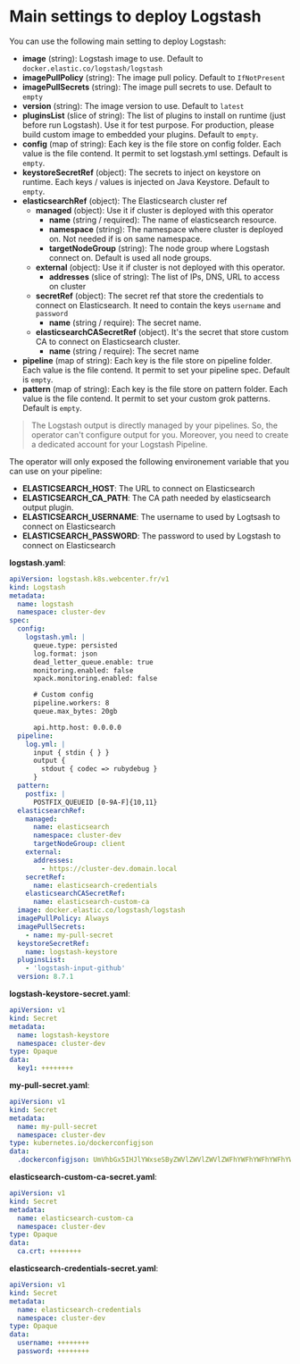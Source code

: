 # Main settings to deploy Logstash

You can use the following main setting to deploy Logstash:
- **image** (string): Logstash image to use. Default to `docker.elastic.co/logstash/logstash`
- **imagePullPolicy** (string): The image pull policy. Default to `IfNotPresent`
- **imagePullSecrets** (string): The image pull secrets to use. Default to `empty`
- **version** (string): The image version to use. Default to `latest`
- **pluginsList** (slice of string): The list of plugins to install on runtime (just before run Logstash). Use it for test purpose. For production, please build custom image to embedded your plugins. Default to `empty`.
- **config** (map of string): Each key is the file store on config folder. Each value is the file contend. It permit to set logstash.yml settings. Default is `empty`.
- **keystoreSecretRef** (object): The secrets to inject on keystore on runtime. Each keys / values is injected on Java Keystore. Default to `empty`.
- **elasticsearchRef** (object): The Elasticsearch cluster ref
  - **managed** (object): Use it if cluster is deployed with this operator
    - **name** (string / required): The name of elasticsearch resource.
    - **namespace** (string): The namespace where cluster is deployed on. Not needed if is on same namespace.
    - **targetNodeGroup** (string): The node group where Logstash connect on. Default is used all node groups.
  - **external** (object): Use it if cluster is not deployed with this operator.
    - **addresses** (slice of string): The list of IPs, DNS, URL to access on cluster
  - **secretRef** (object): The secret ref that store the credentials to connect on Elasticsearch. It need to contain the keys `username` and `password`
    - **name** (string / require): The secret name.
  - **elasticsearchCASecretRef** (object). It's the secret that store custom CA to connect on Elasticsearch cluster.
    - **name** (string / require): The secret name
- **pipeline** (map of string): Each key is the file store on pipeline folder. Each value is the file contend. It permit to set your pipeline spec. Default is `empty`.
- **pattern** (map of string): Each key is the file store on pattern folder. Each value is the file contend. It permit to set your custom grok patterns. Default is `empty`.

> The Logstash output is directly managed by your pipelines. So, the operator can't configure output for you.
> Moreover, you need to create a dedicated account for your Logstash Pipeline.

The operator will only exposed the following environement variable that you can use on your pipeline:
  - **ELASTICSEARCH_HOST**: The URL to connect on Elasticsearch
  - **ELASTICSEARCH_CA_PATH**: The CA path needed by elasticsearch output plugin.
  - **ELASTICSEARCH_USERNAME**: The username to used by Logtsash to connect on Elasticsearch
  - **ELASTICSEARCH_PASSWORD**: The password to used by Logstash to connect on Elasticsearch


**logstash.yaml**:
```yaml
apiVersion: logstash.k8s.webcenter.fr/v1
kind: Logstash
metadata:
  name: logstash
  namespace: cluster-dev
spec:
  config:
    logstash.yml: |
      queue.type: persisted
      log.format: json
      dead_letter_queue.enable: true
      monitoring.enabled: false
      xpack.monitoring.enabled: false

      # Custom config
      pipeline.workers: 8
      queue.max_bytes: 20gb

      api.http.host: 0.0.0.0
  pipeline:
    log.yml: |
      input { stdin { } }
      output {
        stdout { codec => rubydebug }
      }
  pattern:
    postfix: |
      POSTFIX_QUEUEID [0-9A-F]{10,11}
  elasticsearchRef:
    managed:
      name: elasticsearch
      namespace: cluster-dev
      targetNodeGroup: client
    external:
      addresses:
        - https://cluster-dev.domain.local
    secretRef:
      name: elasticsearch-credentials
    elasticsearchCASecretRef:
      name: elasticsearch-custom-ca
  image: docker.elastic.co/logstash/logstash
  imagePullPolicy: Always
  imagePullSecrets:
    - name: my-pull-secret
  keystoreSecretRef:
    name: logstash-keystore
  pluginsList:
    - 'logstash-input-github'
  version: 8.7.1

```

**logstash-keystore-secret.yaml**:
```yaml
apiVersion: v1
kind: Secret
metadata:
  name: logstash-keystore
  namespace: cluster-dev
type: Opaque
data:
  key1: ++++++++
```

**my-pull-secret.yaml**:
```yaml
apiVersion: v1
kind: Secret
metadata:
  name: my-pull-secret
  namespace: cluster-dev
type: kubernetes.io/dockerconfigjson
data:
  .dockerconfigjson: UmVhbGx5IHJlYWxseSByZWVlZWVlZWVlZWFhYWFhYWFhYWFhYWFhYWFhYWFhYWFhYWFhYWxsbGxsbGxsbGxsbGxsbGxsbGxsbGxsbGxsbGxsbGx5eXl5eXl5eXl5eXl5eXl5eXl5eSBsbGxsbGxsbGxsbGxsbG9vb29vb29vb29vb29vb29vb29vb29vb29vb25ubm5ubm5ubm5ubm5ubm5ubm5ubm5ubmdnZ2dnZ2dnZ2dnZ2dnZ2dnZ2cgYXV0aCBrZXlzCg==
```

**elasticsearch-custom-ca-secret.yaml**:
```yaml
apiVersion: v1
kind: Secret
metadata:
  name: elasticsearch-custom-ca
  namespace: cluster-dev
type: Opaque
data:
  ca.crt: ++++++++
```

**elasticsearch-credentials-secret.yaml**:
```yaml
apiVersion: v1
kind: Secret
metadata:
  name: elasticsearch-credentials
  namespace: cluster-dev
type: Opaque
data:
  username: ++++++++
  password: ++++++++
```
